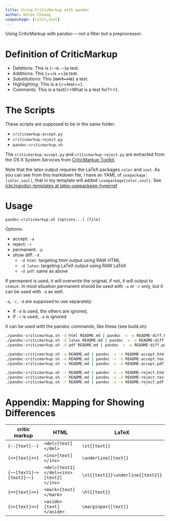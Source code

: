 ```yaml
---
title: Using CriticMarkup with pandoc
author: Kolen Cheung
usepackage: [color,soul]
---
```


Using CriticMarkup with pandoc---not a filter but a preprocessor.

# Definition of CriticMarkup #

- Deletions: This is {--is --}a test.
- Additions: This {++is ++}a test.
- Substitutions: This {~~isn't~>is~~} a test.
- Highlighting: This is a {==test==}.
- Comments: This is a test{>>What is a test for?<<}.

# The Scripts #

These scripts are supposed to be in the same folder:

- `criticmarkup-accept.py`- `criticmarkup-reject.py`- `pandoc-criticmarkup.sh`

The `criticmarkup-accept.py` and `criticmarkup-reject.py` are extracted from the OS X System Services from [CriticMarkup Toolkit](http://criticmarkup.com/services.php).

Note that the latex output requires the LaTeX packages `color` and `soul`. As you can see from this markdown file, I have an YAML of `usepackage: [color,soul]`, that in my template will added `\usepackage{color,soul}`. See [ickc/pandoc-templates at latex-usepackage-hyperref](https://github.com/ickc/pandoc-templates/tree/latex-usepackage-hyperref).

# Usage #

`pandoc-criticmarkup.sh [options...] [file]`

Options:

- accept: `-a`
- reject: `-r`
- permanent: `-p`
- show diff: `-d`
	- `-d html`: targeting html output using RAW HTML
	- `-d latex`: targeting LaTeX output using RAW LaTeX
	- `-d pdf`: same as above

If permanent is used, it will overwrite the original, if not, it will output to `stdout`. In most situation permanent should be used with `-a` or `-r` only, but it can be used with `-d` as well.

`-a`, `-r`, `-d` are supposed to use separately:

- If `-d` is used, the others are ignored,
- if `-r` is used, `-a` is ignored

It can be used with the pandoc commands, like these (see build.sh):

```bash
./pandoc-criticmarkup.sh -d html README.md | pandoc -s -o README-diff.html
./pandoc-criticmarkup.sh -d latex README.md | pandoc -s -o README-diff.tex
./pandoc-criticmarkup.sh -d pdf README.md | pandoc -s -o README-diff.pdf

./pandoc-criticmarkup.sh -a README.md | pandoc -s -o README-accept.html
./pandoc-criticmarkup.sh -a README.md | pandoc -s -o README-accept.tex
./pandoc-criticmarkup.sh -a README.md | pandoc -s -o README-accept.pdf

./pandoc-criticmarkup.sh -r README.md | pandoc -s -o README-reject.html
./pandoc-criticmarkup.sh -r README.md | pandoc -s -o README-reject.tex
./pandoc-criticmarkup.sh -r README.md | pandoc -s -o README-reject.pdf  
```

# Appendix: Mapping for Showing Differences #

| critic markup	| HTML	| LaTeX  	| 
|  ------------------------------------------	| -------------------------------------------------	| ----------------------------------------------	|  
| `{--[text]--}`	| `<del>[text]</del>`	| `\st{[text]}`	|  
| `{++[text]++}`	| `<ins>[text]</ins>`	| `\underline{[text]}`	| 
| `{~~[text1]~>[text2]~~}`	| `<del>[text1]</del><ins>[text2]</ins>`	| `\st{[text1]}\underline{[text2]}`	| 
| `{==[text]==}`	| `<mark>[text]</mark>`	| `\hl{[text]}`	| 
| `{>>[text]<<}`	| `<aside>[text]</aside>`	| `\marginpar{[text]}`	|  